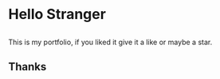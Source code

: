 <h1 style="margin:auto;" text-align='center'>Hello Stranger</h1> <br>
<p>This is my portfolio, if you liked it give it a like or maybe a star. </p>
<h2>Thanks</h2>
